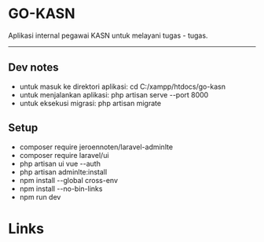# GO-KASN

Aplikasi internal pegawai KASN untuk melayani tugas - tugas.

---

## Dev notes

- untuk masuk ke direktori aplikasi: cd C:/xampp/htdocs/go-kasn
- untuk menjalankan aplikasi: php artisan serve --port 8000
- untuk eksekusi migrasi: php artisan migrate

## Setup
- composer require jeroennoten/laravel-adminlte
- composer require laravel/ui
- php artisan ui vue --auth
- php artisan adminlte:install
- npm install --global cross-env
- npm install --no-bin-links
- npm run dev

# Links
